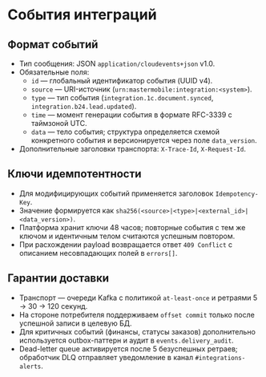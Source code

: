 # События интеграций

## Формат событий
- Тип сообщения: JSON `application/cloudevents+json` v1.0.
- Обязательные поля:
  - `id` — глобальный идентификатор события (UUID v4).
  - `source` — URI-источник (`urn:mastermobile:integration:<system>`).
  - `type` — тип события (`integration.1c.document.synced`, `integration.b24.lead.updated`).
  - `time` — момент генерации события в формате RFC-3339 с таймзоной UTC.
  - `data` — тело события; структура определяется схемой конкретного события и версионируется через поле `data_version`.
- Дополнительные заголовки транспорта: `X-Trace-Id`, `X-Request-Id`.

## Ключи идемпотентности
- Для модифицирующих событий применяется заголовок `Idempotency-Key`.
- Значение формируется как `sha256(<source>|<type>|<external_id>|<data_version>)`.
- Платформа хранит ключи 48 часов; повторные события с тем же ключом и идентичным телом считаются успешным повтором.
- При расхождении payload возвращается ответ `409 Conflict` с описанием несовпадающих полей в `errors[]`.

## Гарантии доставки
- Транспорт — очереди Kafka с политикой `at-least-once` и ретраями 5 → 30 → 120 секунд.
- На стороне потребителя поддерживаем `offset commit` только после успешной записи в целевую БД.
- Для критичных событий (финансы, статусы заказов) дополнительно используется outbox-паттерн и аудит в `events.delivery_audit`.
- Dead-letter queue активируется после 5 безуспешных ретраев; обработчик DLQ отправляет уведомление в канал `#integrations-alerts`.
